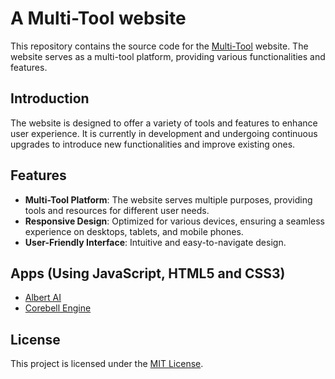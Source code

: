 # A Multi-Tool website

This repository contains the source code for the [Multi-Tool](https://manugeni.is-a.dev/) website. The website serves as a multi-tool platform, providing various functionalities and features.

## Introduction

The website is designed to offer a variety of tools and features to enhance user experience. It is currently in development and undergoing continuous upgrades to introduce new functionalities and improve existing ones.

## Features
- **Multi-Tool Platform**: The website serves multiple purposes, providing tools and resources for different user needs.
- **Responsive Design**: Optimized for various devices, ensuring a seamless experience on desktops, tablets, and mobile phones.
- **User-Friendly Interface**: Intuitive and easy-to-navigate design.

## Apps (Using JavaScript, HTML5 and CSS3)

- [Albert AI](https://manugeni.is-a.dev/apps/albert-ai/)
- [Corebell Engine](https://manugeni.is-a.dev/apps/corebell-engine/)

## License

This project is licensed under the [MIT License](LICENSE).
